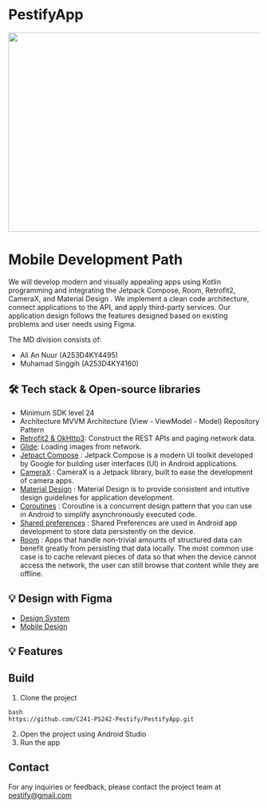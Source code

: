 # PestifyApp

<img src="https://drive.google.com/file/d/1Hzz8Qqo8ypdVKFq5YZXqHsc-gkZtbiyG/view"  width="700" height="400">

# Mobile Development Path

We will develop modern and visually appealing apps using Kotlin programming and integrating the Jetpack Compose, Room, Retrofit2, CameraX, and Material Design . We implement a clean code architecture, connect applications to the API, and apply third-party services. Our application design follows the features designed based on existing problems and user needs using Figma.

The MD division consists of:

- Ali An Nuur (A253D4KY4495)
- Muhamad Singgih (A253D4KY4160)


## 🛠️ Tech stack & Open-source libraries
<!-- Test -->
- Minimum SDK level 24
- Architecture
MVVM Architecture (View - ViewModel - Model)
Repository Pattern
- [Retrofit2 & OkHttp3](https://github.com/square/retrofit): Construct the REST APIs and paging network data.
- [Glide](https://github.com/bumptech/glide): Loading images from network.
- [Jetpact Compose](https://developer.android.com/jetpack/compose?gclid=CjwKCAjwkLCkBhA9EiwAka9QRoDjsHwvjkPI1IqNOZk6H4kdF3VYhhhCG0pKZXUIxHW3jD3W2eDuHBoClgIQAvD_BwE&gclsrc=aw.ds) : Jetpack Compose is a modern UI toolkit developed by Google for building user interfaces (UI) in Android applications.
-  [CameraX](https://developer.android.com/training/camerax?hl=id) : CameraX is a Jetpack library, built to ease the development of camera apps.
-  [Material Design](https://m3.material.io/) : Material Design is to provide consistent and intuitive design guidelines for application development.
-  [Coroutines](https://developer.android.com/kotlin/coroutines?hl=id) : Coroutine is a concurrent design pattern that you can use in Android to simplify asynchronously executed code.
-  [Shared preferences](https://developer.android.com/training/data-storage/shared-preferences) : Shared Preferences are used in Android app development to store data persistently on the device.
-  [Room](https://developer.android.com/training/data-storage/room?hl=id) : Apps that handle non-trivial amounts of structured data can benefit greatly from persisting that data locally. The most common use case is to cache relevant pieces of data so that when the device cannot access the network, the user can still browse that content while they are offline.

## 💡 Design with Figma
<!-- Test -->
- [Design System](https://www.figma.com/design/5xlcISdu999KwnrAzOWC2W/Pestify-UI?node-id=1057-580&t=vuSNVgeNoIbX0H87-0)
- [Mobile Design](https://www.figma.com/design/5xlcISdu999KwnrAzOWC2W/Pestify-UI?node-id=1057-580&t=vuSNVgeNoIbX0H87-0)

## 💡 Features
<!-- Test -->



## Build
<!-- Test -->
1. Clone the project
```
bash
https://github.com/C241-PS242-Pestify/PestifyApp.git
```
2. Open the project using Android Studio
3. Run the app

## Contact
<!-- Test -->
For any inquiries or feedback, please contact the project team at
pestify@gmail.com



